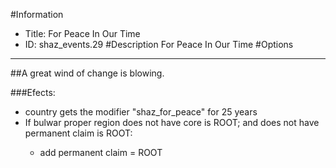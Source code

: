 #Information
 - Title: For Peace In Our Time
 - ID: shaz_events.29
#Description
For Peace In Our Time
#Options

___
##A great wind of change is blowing.

###Efects:<ul><li>country gets the modifier "shaz_for_peace" for 25 years</li><li>If bulwar proper region does not have core is ROOT; and does not have permanent claim is ROOT:</li><ul><li>add permanent claim = ROOT</li></ul></ul>
